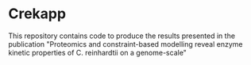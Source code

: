# Crekapp
This repository contains code to produce the results presented in the publication "Proteomics and constraint-based modelling reveal enzyme kinetic properties of C. reinhardtii on a genome-scale"

